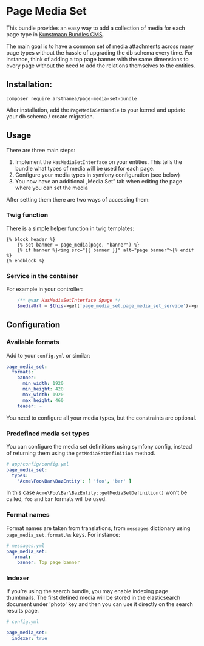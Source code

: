 # Page Media Set

This bundle provides an easy way to add a collection of media for each page type in [Kunstmaan Bundles CMS][kunstmaan].

The main goal is to have a common set of media attachments across many page types without the hassle of upgrading 
the db schema every time. For instance, think of adding a top page banner with the same dimensions to every page
without the need to add the relations themselves to the entities.

## Installation:

`composer require arsthanea/page-media-set-bundle`

After installation, add the `PageMediaSetBundle` to your kernel and update your db schema / create migration.

## Usage

There are three main steps:

 1. Implement the `HasMediaSetInterface` on your entities. This tells the bundle what types of media will be used for each page.
 2. Configure your media types in symfony configuration (see below)
 3. You now have an additional „Media Set” tab when editing the page where you can set the media
 
After setting them there are two ways of accessing them:

### Twig function

There is a simple helper function in twig templates:

```twig
{% block header %}
    {% set banner = page_media(page, "banner") %}
    {% if banner %}<img src="{{ banner }}" alt="page banner">{% endif %}
{% endblock %}
```

### Service in the container

For example in your controller:

```php
    /** @var HasMediaSetInterface $page */
    $mediaUrl = $this->get('page_media_set.page_media_set_service')->getPageMedia($page, "banner");
```


## Configuration

### Available formats

Add to your `config.yml` or similar:

```yml
page_media_set:
  formats:
    banner:
      min_width: 1920
      min_height: 420
      max_width: 1920
      max_height: 460
    teaser: ~
```

You need to configure all your media types, but the constraints are optional. 

### Predefined media set types

You can configure the media set definitions using symfony config, instead of returning them using the `getMediaSetDefinition` method.

```yaml
# app/config/config.yml
page_media_set:
  types:
    'Acme\Foo\Bar\BazEntity': [ 'foo', 'bar' ]
```

In this case `Acme\Foo\Bar\BazEntity::getMediaSetDefinition()` won’t be called, `foo` and `bar` formats will be used.

### Format names

Format names are taken from translations, from `messages` dictionary using `page_media_set.format.%s` keys. For instance:

```yml
# messages.yml
page_media_set:
  format:
    banner: Top page banner
```

### Indexer

If you’re using the search bundle, you may enable indexing page thumbnails. The first defined media will be stored in
the elasticsearch document under 'photo' key and then you can use it directly on the search results page.

```yml
# config.yml

page_media_set:
  indexer: true
```

  [kunstmaan]: https://bundles.kunstmaan.be/
